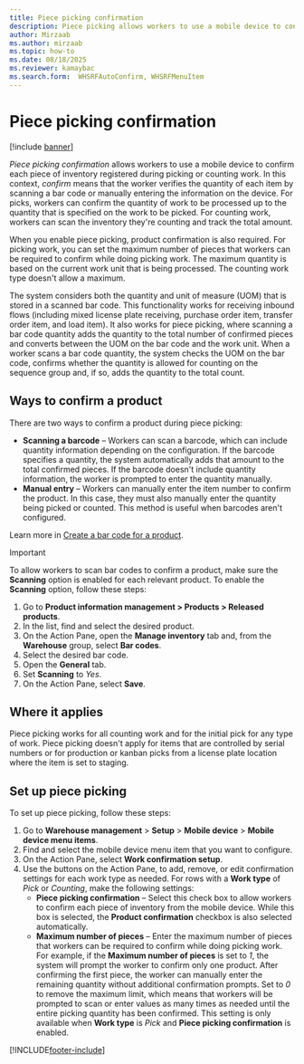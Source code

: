 ```yaml
---
title: Piece picking confirmation
description: Piece picking allows workers to use a mobile device to confirm each piece of inventory during picking or counting work.
author: Mirzaab
ms.author: mirzaab
ms.topic: how-to
ms.date: 08/18/2025
ms.reviewer: kamaybac
ms.search.form:  WHSRFAutoConfirm, WHSRFMenuItem
---
```


# Piece picking confirmation

[!include [banner](../includes/banner.md)]

*Piece picking confirmation* allows workers to use a mobile device to confirm each piece of inventory registered during picking or counting work. In this context, *confirm* means that the worker verifies the quantity of each item by scanning a bar code or manually entering the information on the device. For picks, workers can confirm the quantity of work to be processed up to the quantity that is specified on the work to be picked. For counting work, workers can scan the inventory they're counting and track the total amount.

When you enable piece picking, product confirmation is also required. For picking work, you can set the maximum number of pieces that workers can be required to confirm while doing picking work. The maximum quantity is based on the current work unit that is being processed. The counting work type doesn't allow a maximum.

The system considers both the quantity and unit of measure (UOM) that is stored in a scanned bar code. This functionality works for receiving inbound flows (including mixed license plate receiving, purchase order item, transfer order item, and load item). It also works for piece picking, where scanning a bar code quantity adds the quantity to the total number of confirmed pieces and converts between the UOM on the bar code and the work unit. When a worker scans a bar code quantity, the system checks the UOM on the bar code, confirms whether the quantity is allowed for counting on the sequence group and, if so, adds the quantity to the total count.

## Ways to confirm a product

There are two ways to confirm a product during piece picking:

- **Scanning a barcode** – Workers can scan a barcode, which can include quantity information depending on the configuration. If the barcode specifies a quantity, the system automatically adds that amount to the total confirmed pieces. If the barcode doesn't include quantity information, the worker is prompted to enter the quantity manually.
- **Manual entry** – Workers can manually enter the item number to confirm the product. In this case, they must also manually enter the quantity being picked or counted. This method is useful when barcodes aren't configured.

Learn more in [Create a bar code for a product](create-bar-code-product.md).

> [!IMPORTANT]
> To allow workers to scan bar codes to confirm a product, make sure the **Scanning** option is enabled for each relevant product. To enable the **Scanning** option, follow these steps:
>
> 1. Go to **Product information management \> Products \> Released products**.
> 1. In the list, find and select the desired product.
> 1. On the Action Pane, open the **Manage inventory** tab and, from the **Warehouse** group, select **Bar codes**.
> 1. Select the desired bar code.
> 1. Open the **General** tab.
> 1. Set **Scanning** to *Yes*.
> 1. On the Action Pane, select **Save**.

## Where it applies

Piece picking works for all counting work and for the initial pick for any type of work. Piece picking doesn't apply for items that are controlled by serial numbers or for production or kanban picks from a license plate location where the item is set to staging.

## Set up piece picking

To set up piece picking, follow these steps:

1. Go to **Warehouse management** \> **Setup** \> **Mobile device** \> **Mobile device menu items**.
1. Find and select the mobile device menu item that you want to configure.
1. On the Action Pane, select **Work confirmation setup**.
1. Use the buttons on the Action Pane, to add, remove, or edit confirmation settings for each work type as needed. For rows with a **Work type** of *Pick* or *Counting*, make the following settings:
    - **Piece picking confirmation** – Select this check box to allow workers to confirm each piece of inventory from the mobile device. While this box is selected, the **Product confirmation** checkbox is also selected automatically.
    - **Maximum number of pieces** – Enter the maximum number of pieces that workers can be required to confirm while doing picking work. For example, if the **Maximum number of pieces** is set to *1*, the system will prompt the worker to confirm only one product. After confirming the first piece, the worker can manually enter the remaining quantity without additional confirmation prompts. Set to *0* to remove the maximum limit, which means that workers will be prompted to scan or enter values as many times as needed until the entire picking quantity has been confirmed. This setting is only available when **Work type** is *Pick* and **Piece picking confirmation** is enabled.

[!INCLUDE[footer-include](../../includes/footer-banner.md)]
